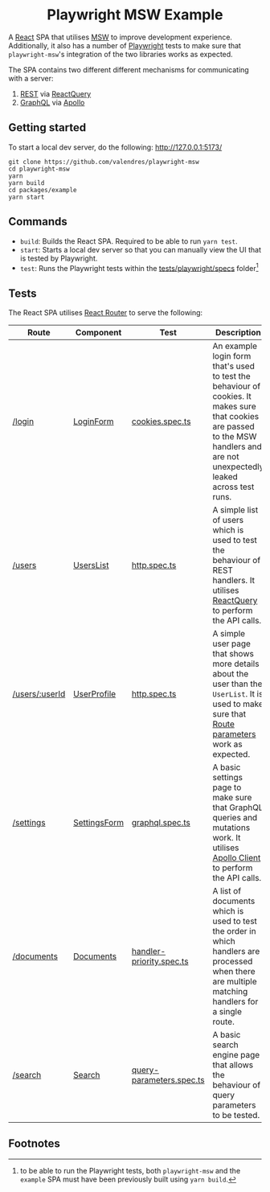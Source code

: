 <h1 align="center">Playwright MSW Example</h1>

A [React](https://reactjs.org/) SPA that utilises [MSW](https://mswjs.io/) to improve development experience. Additionally, it also has a number of [Playwright](https://playwright.dev/) tests to make sure that `playwright-msw`'s integration of the two libraries works as expected.

The SPA contains two different different mechanisms for communicating with a server:

1. [REST](https://restfulapi.net/) via [ReactQuery](https://tanstack.com/query)
2. [GraphQL](https://graphql.org/) via [Apollo](https://www.apollographql.com/docs/react/)

## Getting started

To start a local dev server, do the following: http://127.0.0.1:5173/

```shell
git clone https://github.com/valendres/playwright-msw
cd playwright-msw
yarn
yarn build
cd packages/example
yarn start
```

## Commands

- `build`: Builds the React SPA. Required to be able to run `yarn test`.
- `start`: Starts a local dev server so that you can manually view the UI that is tested by Playwright.
- `test`: Runs the Playwright tests within the [tests/playwright/specs](https://github.com/valendres/playwright-msw/blob/main/packages/example/tests/playwright/specs) folder[^requirements]

[^requirements]: to be able to run the Playwright tests, both `playwright-msw` and the `example` SPA must have been previously built using `yarn build`.

## Tests

The React SPA utilises [React Router](https://reactrouter.com/en/main) to serve the following:

| Route                                                                              | Component                                          | Test                                                                     | Description                                                                                                                                                                                                    |
| ---------------------------------------------------------------------------------- | -------------------------------------------------- | ------------------------------------------------------------------------ | -------------------------------------------------------------------------------------------------------------------------------------------------------------------------------------------------------------- |
| [/login](http://127.0.0.1:5173/login)                                              | [LoginForm](./src/components/login-form.tsx)       | [cookies.spec.ts](./tests/playwright/specs/cookies.spec.ts)              | An example login form that's used to test the behaviour of cookies. It makes sure that cookies are passed to the MSW handlers and are not unexpectedly leaked across test runs.                                |
| [/users](http://127.0.0.1:5173/users)                                              | [UsersList](./src/components//users-list.tsx)      | [http.spec.ts](./tests/playwright/specs/http.spec.ts)                    | A simple list of users which is used to test the behaviour of REST handlers. It utilises [ReactQuery](https://tanstack.com/query) to perform the API calls.                                                    |
| [/users/:userId](http://127.0.0.1:5173/users/b44e89e4-3254-415e-b14a-441166616b20) | [UserProfile](./src/components/user-profile.tsx)   | [http.spec.ts](./tests/playwright/specs/http.spec.ts)                    | A simple user page that shows more details about the user than the `UserList`. It is used to make sure that [Route parameters](https://expressjs.com/en/guide/routing.html#route-parameters) work as expected. |
| [/settings](http://127.0.0.1:5173/settings)                                        | [SettingsForm](./src/components/settings-form.tsx) | [graphql.spec.ts](./tests/playwright/specs/graphql.ts)                   | A basic settings page to make sure that GraphQL queries and mutations work. It utilises [Apollo Client](https://www.apollographql.com/docs/react/) to perform the API calls.                                   |
| [/documents](http://127.0.0.1:5173/documents)                                      | [Documents](./src/components/documents.tsx)        | [handler-priority.spec.ts](./tests/playwright/specs/handler-priority.ts) | A list of documents which is used to test the order in which handlers are processed when there are multiple matching handlers for a single route.                                                              |
| [/search](http://127.0.0.1:5173/search)                                            | [Search](./src/components/search.tsx)              | [query-parameters.spec.ts](./tests/playwright/specs/query-parameters.ts) | A basic search engine page that allows the behaviour of query parameters to be tested.                                                                                                                         |

## Footnotes

